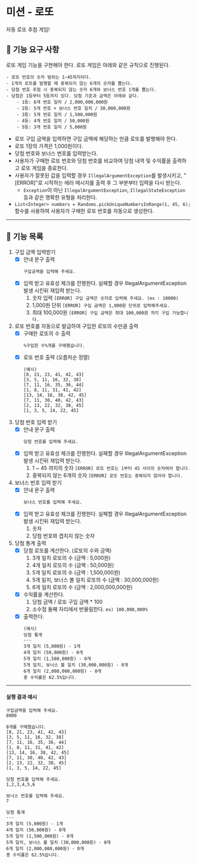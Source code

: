 # 미션 - 로또
자동 로또 추첨 게임!


## 🚀 기능 요구 사항

로또 게임 기능을 구현해야 한다. 로또 게임은 아래와 같은 규칙으로 진행된다.

```
- 로또 번호의 숫자 범위는 1~45까지이다.
- 1개의 로또를 발행할 때 중복되지 않는 6개의 숫자를 뽑는다.
- 당첨 번호 추첨 시 중복되지 않는 숫자 6개와 보너스 번호 1개를 뽑는다.
- 당첨은 1등부터 5등까지 있다. 당첨 기준과 금액은 아래와 같다.
    - 1등: 6개 번호 일치 / 2,000,000,000원
    - 2등: 5개 번호 + 보너스 번호 일치 / 30,000,000원
    - 3등: 5개 번호 일치 / 1,500,000원
    - 4등: 4개 번호 일치 / 50,000원
    - 5등: 3개 번호 일치 / 5,000원
```

- 로또 구입 금액을 입력하면 구입 금액에 해당하는 만큼 로또를 발행해야 한다.
- 로또 1장의 가격은 1,000원이다.
- 당첨 번호와 보너스 번호를 입력받는다.
- 사용자가 구매한 로또 번호와 당첨 번호를 비교하여 당첨 내역 및 수익률을 출력하고 로또 게임을 종료한다.
- 사용자가 잘못된 값을 입력할 경우 `IllegalArgumentException`를 발생시키고, "[ERROR]"로 시작하는 에러 메시지를 출력 후 그 부분부터 입력을 다시 받는다.
    - `Exception`이 아닌 `IllegalArgumentException`, `IllegalStateException` 등과 같은 명확한 유형을 처리한다.
- ```List<Integer> numbers = Randoms.pickUniqueNumbersInRange(1, 45, 6);``` 함수를 사용하여 사용자가 구매한 로또 번호를 자동으로 생성한다.
---

## 🎯 기능 목록
1) 구입 금액 입력받기
    - [x] 안내 문구 출력
       ```
       구입금액을 입력해 주세요.
       ```
   - [x] 입력 받고 유효성 체크를 진행한다. 실패할 경우 IllegalArgumentException 발생 시킨뒤 재입력 받는다.
     1. 숫자 입력 ```[ERROR] 구입 금액은 숫자로 입력해 주세요. (ex : 10000)```
     2. 1,000원 단위 ```[ERROR] 구입 금액은 1,000원 단위로 입력해주세요.```
     3. 최대 100,000원 ```[ERROR] 구입 금액은 최대 100,000원 까지 구입 가능합니다.```

2) 로또 번호를 자동으로 발급하여 구입한 로또의 수만큼 출력
    - [x] 구매한 로또의 수 출력
       ```
       %구입한 수%개를 구매했습니다.
       ```
    - [x] 로또 번호 출력 (오름차순 정렬)
       ```
       (예시)
       [8, 21, 23, 41, 42, 43] 
       [3, 5, 11, 16, 32, 38] 
       [7, 11, 16, 35, 36, 44] 
       [1, 8, 11, 31, 41, 42] 
       [13, 14, 16, 38, 42, 45] 
       [7, 11, 30, 40, 42, 43] 
       [2, 13, 22, 32, 38, 45] 
       [1, 3, 5, 14, 22, 45]
       ```

3) 당첨 번호 입력 받기
    - [x] 안내 문구 출력
       ```
       당첨 번호를 입력해 주세요.
       ```
    - [x] 입력 받고 유효성 체크를 진행한다. 실패할 경우 IllegalArgumentException 발생 시킨뒤 재입력 받는다. 
      1. 1 ~ 45 까지의 숫자 ```[ERROR] 로또 번호는 1부터 45 사이의 숫자여야 합니다.```
      2. 중복되지 않는 6개의 숫자 ```[ERROR] 로또 번호는 중복되지 않아야 합니다.```

4) 보너스 번호 입력 받기
    - [x] 안내 문구 출력
       ```
       보너스 번호를 입력해 주세요.
       ```
    - [x] 입력 받고 유효성 체크를 진행한다. 실패할 경우 IllegalArgumentException 발생 시킨뒤 재입력 받는다.
      1. 숫자
      2. 당첨 번호와 겹치지 않는 숫자

5) 당첨 통계 출력
   - [x] 당첨 로또를 계산한다. (로또의 수와 금액)
     1. 3개 일치 로또의 수 (금액 : 5,000원)
     2. 4개 일치 로또의 수 (금액 : 50,000원)
     3. 5개 일치 로또의 수  (금액 : 1,500,000원)
     4. 5개 일치, 보너스 볼 일치 로또의 수 (금액 : 30,000,000원)
     5. 6개 일치 로또의 수 (금액 : 2,000,000,000원)
   - [x] 수익률을 계산한다.
     1. 당첨 금액 / 로또 구입 금액 * 100
     2. 소수점 둘째 자리에서 반올림한다. ```ex) 100,000,000%```
   - [x] 출력한다.
       ```
       (예시)
       당첨 통계
       ---
       3개 일치 (5,000원) - 1개
       4개 일치 (50,000원) - 0개
       5개 일치 (1,500,000원) - 0개
       5개 일치, 보너스 볼 일치 (30,000,000원) - 0개
       6개 일치 (2,000,000,000원) - 0개
       총 수익률은 62.5%입니다.
       ```
--- 
#### 실행 결과 예시

```
구입금액을 입력해 주세요.
8000

8개를 구매했습니다.
[8, 21, 23, 41, 42, 43] 
[3, 5, 11, 16, 32, 38] 
[7, 11, 16, 35, 36, 44] 
[1, 8, 11, 31, 41, 42] 
[13, 14, 16, 38, 42, 45] 
[7, 11, 30, 40, 42, 43] 
[2, 13, 22, 32, 38, 45] 
[1, 3, 5, 14, 22, 45]

당첨 번호를 입력해 주세요.
1,2,3,4,5,6

보너스 번호를 입력해 주세요.
7

당첨 통계
---
3개 일치 (5,000원) - 1개
4개 일치 (50,000원) - 0개
5개 일치 (1,500,000원) - 0개
5개 일치, 보너스 볼 일치 (30,000,000원) - 0개
6개 일치 (2,000,000,000원) - 0개
총 수익률은 62.5%입니다.
```
 